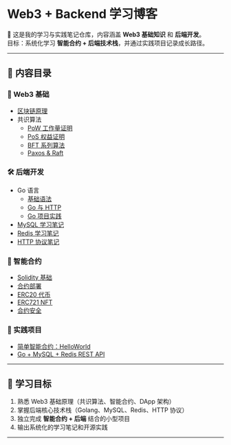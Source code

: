 # Web3 + Backend 学习博客

📘 这是我的学习与实践笔记仓库，内容涵盖 **Web3 基础知识** 和 **后端开发**。  
目标：系统化学习 **智能合约 + 后端技术栈**，并通过实践项目记录成长路径。

---

## 📂 内容目录

### 🔗 Web3 基础
- [区块链原理](docs/web3/blockchain.md)
- 共识算法
  - [PoW 工作量证明](docs/web3/consensus/PoW.md)
  - [PoS 权益证明](docs/web3/consensus/PoS.md)
  - [BFT 系列算法](docs/web3/consensus/BFT.md)
  - [Paxos & Raft](docs/web3/consensus/Paxos_Raft.md)

### 🛠 后端开发
- Go 语言
  - [基础语法](docs/backend/golang/basics.md)
  - [Go 与 HTTP](docs/backend/golang/http.md)
  - [Go 项目实践](docs/backend/golang/project.md)
- [MySQL 学习笔记](docs/backend/mysql.md)
- [Redis 学习笔记](docs/backend/redis.md)
- [HTTP 协议笔记](docs/backend/http-protocol.md)

### 📜 智能合约
- [Solidity 基础](docs/smart-contracts/basics.md)
- [合约部署](docs/smart-contracts/deploy.md)
- [ERC20 代币](docs/smart-contracts/erc20.md)
- [ERC721 NFT](docs/smart-contracts/erc721.md)
- [合约安全](docs/smart-contracts/security.md)

### 🚀 实践项目
- [简单智能合约：HelloWorld](docs/projects/simple-contract/README.md)
- [Go + MySQL + Redis REST API](docs/projects/go-rest-api/README.md)

---

## 🎯 学习目标

1. 熟悉 Web3 基础原理（共识算法、智能合约、DApp 架构）  
2. 掌握后端核心技术栈（Golang、MySQL、Redis、HTTP 协议）  
3. 独立完成 **智能合约 + 后端** 结合的小型项目  
4. 输出系统化的学习笔记和开源实践  

---
